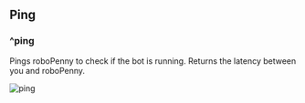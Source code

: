 ## Ping

### ^ping

Pings roboPenny to check if the bot is running. Returns the latency between you and roboPenny. 

![ping](ping.png)